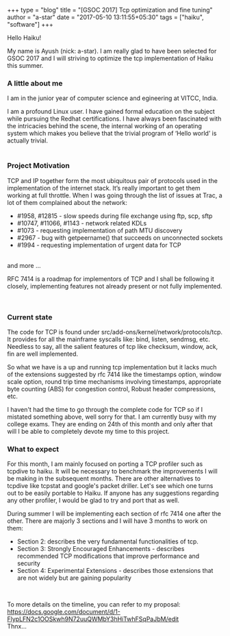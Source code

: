 +++
type = "blog"
title = "[GSOC 2017] Tcp optimization and fine tuning"
author = "a-star"
date = "2017-05-10 13:11:55+05:30"
tags = ["haiku", "software"]
+++

Hello Haiku!

My name is Ayush (nick: a-star). I am really glad to have been selected for GSOC 2017 and I will striving to optimize the tcp implementation of Haiku this summer.

<h3>A little about me</h3>

<p>
I am in the junior year of computer science and egineering at VITCC, India.<br>

I am a profound Linux user. I have gained formal education on the subject while pursuing the Redhat certifications. I have always been fascinated with the intricacies behind the scene, the internal working of an operating system which makes you believe that the trivial program of ‘Hello world’ is actually trivial.<br><br>
</p>

<h3>Project Motivation</h3>

<p>TCP and IP together form the most ubiquitous pair of protocols used in the implementation of the internet stack. It’s really important to get them working at full throttle. When I was going through the list of issues at Trac, a lot of them complained about the network:<br>

<ul>
<li>#1958, #12815 - slow speeds during file exchange using ftp, scp, sftp </li>
<li>#10747, #11066, #1143 - network related KDLs </li>
<li>#1073 - requesting implementation of path MTU discovery  </li>
<li>#2967 - bug with getpeername() that succeeds on unconnected sockets  </li>
<li>#1994 - requesting implementation of urgent data for TCP  </li>
</ul>
<br>
and more ...<br>

RFC 7414 is a roadmap for implementors of TCP and I shall be following it closely, implementing features not already present or not fully implemented.
</p><br>

<h3>Current state</h3>

<p>The code for TCP is found under src/add-ons/kernel/network/protocols/tcp. It provides for all the mainframe syscalls like: bind, listen, sendmsg, etc. Needless to say, all the salient features of tcp like checksum, window, ack, fin are well implemented.</p>

<p>So what we have is a up and running tcp implementation but it lacks much of the extensions suggested by rfc 7414 like the timestamps option, window scale option, round trip time mechanisms involving timestamps, appropriate byte counting (ABS) for congestion control, Robust header compressions, etc.</p>

<p>I haven't had the time to go through the complete code for TCP so if I mistated something above, well sorry for that. I am currently busy with my college exams. They are ending on 24th of this month and only after that will I be able to completely devote my time to this project.</p>

<h3>What to expect</h3>

<p>For this month, I am mainly focused on porting a TCP profiler such as tcpdive to haiku. It will be necessary to benchmark the improvements I will be making in the subsequent months. There are other alternatives to tcpdive like tcpstat and google's packet driller. Let's see which one turns out to be easily portable to Haiku. If anyone has any suggestions regarding any other profiler, I would be glad to try and port that as well.</p>

<p>During summer I will be implementing each section of rfc 7414 one after the other. There are majorly 3 sections and I will have 3 months to work on them:</p>

<ul>
<li>Section 2: describes the very fundamental functionalities of tcp. </li>
<li>Section 3: Strongly Encouraged Enhancements - describes recommended TCP modifications that improve performance and security</li>
<li>Section 4: Experimental Extensions - describes those extensions that are not widely but are gaining popularity </li>
</ul><br>

To more details on the timeline, you can refer to my proposal:
https://docs.google.com/document/d/1-FlypLFN2c1OOSkwh9N72uuQWMbY3hHiTwhFSqPaJbM/edit
<br>
Thnx...
